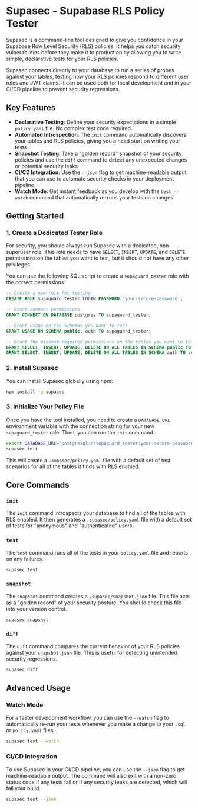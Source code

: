 # Supasec - Supabase RLS Policy Tester

Supasec is a command-line tool designed to give you confidence in your Supabase Row Level Security (RLS) policies. It helps you catch security vulnerabilities before they make it to production by allowing you to write simple, declarative tests for your RLS policies.

Supasec connects directly to your database to run a series of probes against your tables, testing how your RLS policies respond to different user roles and JWT claims. It can be used both for local development and in your CI/CD pipeline to prevent security regressions.

## Key Features

-   **Declarative Testing**: Define your security expectations in a simple `policy.yaml` file. No complex test code required.
-   **Automated Introspection**: The `init` command automatically discovers your tables and RLS policies, giving you a head start on writing your tests.
-   **Snapshot Testing**: Take a "golden record" snapshot of your security policies and use the `diff` command to detect any unexpected changes or potential security leaks.
-   **CI/CD Integration**: Use the `--json` flag to get machine-readable output that you can use to automate security checks in your deployment pipeline.
-   **Watch Mode**: Get instant feedback as you develop with the `test --watch` command that automatically re-runs your tests on changes.

## Getting Started

### 1. Create a Dedicated Tester Role

For security, you should always run Supasec with a dedicated, non-superuser role. This role needs to have `SELECT`, `INSERT`, `UPDATE`, and `DELETE` permissions on the tables you want to test, but it should not have any other privileges.

You can use the following SQL script to create a `supaguard_tester` role with the correct permissions.

```sql
-- Create a new role for testing
CREATE ROLE supaguard_tester LOGIN PASSWORD 'your-secure-password';

-- Grant connect permissions
GRANT CONNECT ON DATABASE postgres TO supaguard_tester;

-- Grant usage on the schemas you want to test
GRANT USAGE ON SCHEMA public, auth TO supaguard_tester;

-- Grant the minimum required permissions on the tables you want to test
GRANT SELECT, INSERT, UPDATE, DELETE ON ALL TABLES IN SCHEMA public TO supaguard_tester;
GRANT SELECT, INSERT, UPDATE, DELETE ON ALL TABLES IN SCHEMA auth TO supaguard_tester;
```

### 2. Install Supasec

You can install Supasec globally using npm:

```bash
npm install -g supasec
```

### 3. Initialize Your Policy File

Once you have the tool installed, you need to create a `DATABASE_URL` environment variable with the connection string for your new `supaguard_tester` role. Then, you can run the `init` command.

```bash
export DATABASE_URL="postgresql://supaguard_tester:your-secure-password@db.project-ref.supabase.co:5432/postgres"
supasec init
```

This will create a `.supasec/policy.yaml` file with a default set of test scenarios for all of the tables it finds with RLS enabled.

## Core Commands

### `init`

The `init` command introspects your database to find all of the tables with RLS enabled. It then generates a `.supasec/policy.yaml` file with a default set of tests for "anonymous" and "authenticated" users.

### `test`

The `test` command runs all of the tests in your `policy.yaml` file and reports on any failures.

```bash
supasec test
```

### `snapshot`

The `snapshot` command creates a `.supasec/snapshot.json` file. This file acts as a "golden record" of your security posture. You should check this file into your version control.

```bash
supasec snapshot
```

### `diff`

The `diff` command compares the current behavior of your RLS policies against your `snapshot.json` file. This is useful for detecting unintended security regressions.

```bash
supasec diff
```

## Advanced Usage

### Watch Mode

For a faster development workflow, you can use the `--watch` flag to automatically re-run your tests whenever you make a change to your `.sql` or `policy.yaml` files.

```bash
supasec test --watch
```

### CI/CD Integration

To use Supasec in your CI/CD pipeline, you can use the `--json` flag to get machine-readable output. The command will also exit with a non-zero status code if any tests fail or if any security leaks are detected, which will fail your build.

```bash
supasec test --json
```
